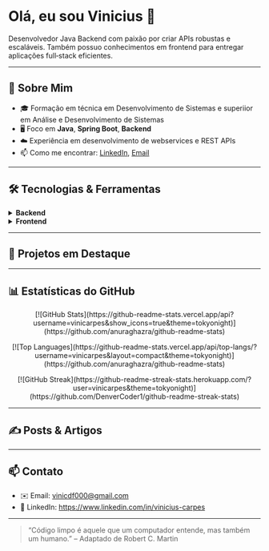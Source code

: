 # Olá, eu sou Vinicius 👋

Desenvolvedor Java Backend com paixão por criar APIs robustas e escaláveis. Também possuo conhecimentos em frontend para entregar aplicações full‑stack eficientes.

---

## 🚀 Sobre Mim

- 🎓 Formação em técnica em Desenvolvimento de Sistemas e superiior em Análise e Desenvolvimento de Sistemas  
- 🖥️ Foco em **Java**, **Spring Boot**, **Backend**  
- ☁️ Experiência em desenvolvimento de webservices e REST APIs   
- 📫 Como me encontrar: [LinkedIn](https://www.linkedin.com/in/vinicius-carpes), [Email](mailto:vinicdf000@gmail.com)

---

## 🛠️ Tecnologias & Ferramentas

<details>
  <summary><strong>Backend</strong></summary>
  
  - **Linguagens**: Java  
  - **Frameworks**: Spring Framework, Spring Web, Spring Security, Spring MVC, Spring Data JPA
  - **Persistência**: Hibernate, JPA, MySQL, PostgreSQL  
  - **Arquitetura**: REST, MVC    
</details>

<details>
  <summary><strong>Frontend</strong></summary>
  
  - **Linguagens**: Java, JavaScript, 
  - **Frameworks/Bibliotecas**: Bootstrap, Thymeleaf, Spring Web  
  - **Markup & Estilos**: HTML5, CSS3, Bootstrap  
</details>

---

## 📂 Projetos em Destaque


---

## 📊 Estatísticas do GitHub

<p align="center">
  [![GitHub Stats](https://github-readme-stats.vercel.app/api?username=vinicarpes&show_icons=true&theme=tokyonight)](https://github.com/anuraghazra/github-readme-stats)  
  <!-- Stats Card: total de commits, PRs, issues, etc. :contentReference[oaicite:0]{index=0} -->
</p>

<p align="center">
  <!-- Top Languages: linguagens mais usadas no seu perfil -->
  [![Top Languages](https://github-readme-stats.vercel.app/api/top-langs/?username=vinicarpes&layout=compact&theme=tokyonight)](https://github.com/anuraghazra/github-readme-stats)  <!-- :contentReference[oaicite:1]{index=1} -->
</p>

<p align="center">
  <!-- (Opcional) Streak Stats: sequência atual e recorde de dias com contribuições -->
  [![GitHub Streak](https://github-readme-streak-stats.herokuapp.com/?user=vinicarpes&theme=tokyonight)](https://github.com/DenverCoder1/github-readme-streak-stats)  <!-- :contentReference[oaicite:3]{index=3} -->
</p>



---

## ✍️ Posts & Artigos


---

## 📫 Contato

- ✉️ Email: vinicdf000@gmail.com  
- 💼 LinkedIn: https://www.linkedin.com/in/vinicius-carpes  

---

> “Código limpo é aquele que um computador entende, mas também um humano.” – Adaptado de Robert C. Martin

